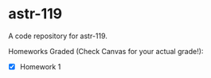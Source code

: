 # astr-119
A code repository for astr-119.

Homeworks Graded (Check Canvas for your actual grade!):
- [x] Homework 1
